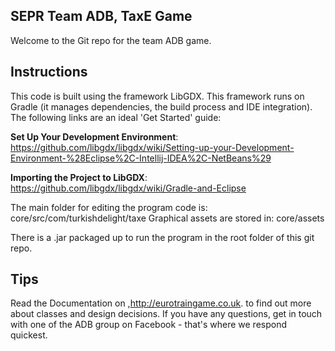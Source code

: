 ## SEPR Team ADB, TaxE Game

Welcome to the Git repo for the team ADB game. 

## Instructions

This code is built using the framework LibGDX. This framework runs on Gradle (it manages dependencies, the build process and IDE integration). The following links are an ideal 'Get Started' guide:

**Set Up Your Development Environment**: <https://github.com/libgdx/libgdx/wiki/Setting-up-your-Development-Environment-%28Eclipse%2C-Intellij-IDEA%2C-NetBeans%29>

**Importing the Project to LibGDX**: <https://github.com/libgdx/libgdx/wiki/Gradle-and-Eclipse>

The main folder for editing the program code is: core/src/com/turkishdelight/taxe
Graphical assets are stored in: core/assets

There is a .jar packaged up to run the program in the root folder of this git repo.

## Tips

Read the Documentation on ,http://eurotraingame.co.uk. to find out more about classes and design decisions.
If you have any questions, get in touch with one of the ADB group on Facebook - that's where we respond quickest.
